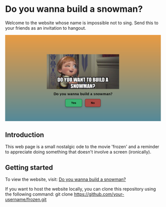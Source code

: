 # Do you wanna build a snowman?

Welcome to the website whose name is impossible not to sing. Send this to your friends as an invitation to hangout.

![website](./assets/website.png)

## Introduction
This web page is a small nostalgic ode to the movie 'frozen' and a reminder to appreciate doing something that doesn't involve a screen (ironically).

## Getting started
To view the website, visit: [Do you wanna build a snowman?](https://do-you-wanna-build-a-snowman.netlify.app/)

If you want to host the website locally, you can clone this repository using the following command:
git clone https://github.com/your-username/frozen.git
